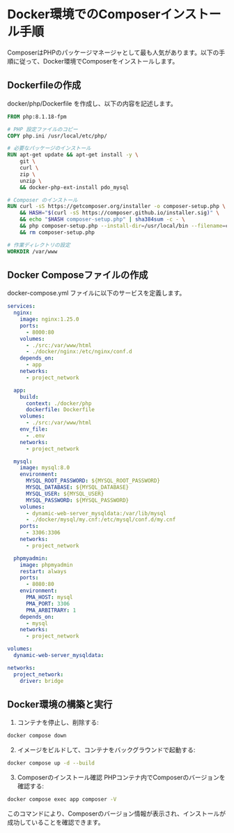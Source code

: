 # Docker環境でのComposerインストール手順
ComposerはPHPのパッケージマネージャとして最も人気があります。以下の手順に従って、Docker環境でComposerをインストールします。

## Dockerfileの作成
docker/php/Dockerfile を作成し、以下の内容を記述します。
```Dockerfile
FROM php:8.1.18-fpm

# PHP 設定ファイルのコピー
COPY php.ini /usr/local/etc/php/

# 必要なパッケージのインストール
RUN apt-get update && apt-get install -y \
    git \
    curl \
    zip \
    unzip \
    && docker-php-ext-install pdo_mysql

# Composer のインストール
RUN curl -sS https://getcomposer.org/installer -o composer-setup.php \
    && HASH="$(curl -sS https://composer.github.io/installer.sig)" \
    && echo "$HASH composer-setup.php" | sha384sum -c - \
    && php composer-setup.php --install-dir=/usr/local/bin --filename=composer \
    && rm composer-setup.php

# 作業ディレクトリの設定
WORKDIR /var/www
```

## Docker Composeファイルの作成
docker-compose.yml ファイルに以下のサービスを定義します。

```yaml
services:
  nginx:
    image: nginx:1.25.0
    ports:
      - 8000:80
    volumes:
      - ./src:/var/www/html
      - ./docker/nginx:/etc/nginx/conf.d
    depends_on:
      - app
    networks:
      - project_network

  app:
    build:
      context: ./docker/php
      dockerfile: Dockerfile
    volumes:
      - ./src:/var/www/html
    env_file:
      - .env
    networks:
      - project_network

  mysql:
    image: mysql:8.0
    environment:
      MYSQL_ROOT_PASSWORD: ${MYSQL_ROOT_PASSWORD}
      MYSQL_DATABASE: ${MYSQL_DATABASE}
      MYSQL_USER: ${MYSQL_USER}
      MYSQL_PASSWORD: ${MYSQL_PASSWORD}
    volumes:
      - dynamic-web-server_mysqldata:/var/lib/mysql
      - ./docker/mysql/my.cnf:/etc/mysql/conf.d/my.cnf
    ports:
      - 3306:3306
    networks:
      - project_network

  phpmyadmin:
    image: phpmyadmin
    restart: always
    ports:
      - 8080:80
    environment:
      PMA_HOST: mysql
      PMA_PORT: 3306
      PMA_ARBITRARY: 1
    depends_on:
      - mysql
    networks:
      - project_network

volumes:
  dynamic-web-server_mysqldata:

networks:
  project_network:
    driver: bridge
```

## Docker環境の構築と実行
1. コンテナを停止し、削除する:

```bash
docker compose down
```

2. イメージをビルドして、コンテナをバックグラウンドで起動する:

```bash
docker compose up -d --build
```

3. Composerのインストール確認
PHPコンテナ内でComposerのバージョンを確認する:
```bash
docker compose exec app composer -V
```

このコマンドにより、Composerのバージョン情報が表示され、インストールが成功していることを確認できます。
